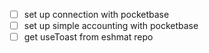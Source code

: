 - [ ] set up connection with pocketbase
- [ ] set up simple accounting with pocketbase
- [ ] get useToast from eshmat repo